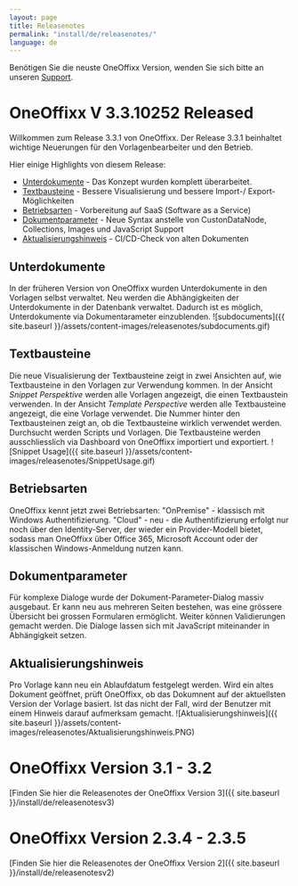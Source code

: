 ```yaml
---
layout: page
title: Releasenotes
permalink: "install/de/releasenotes/"
language: de
---
```


Benötigen Sie die neuste OneOffixx Version, wenden Sie sich bitte an unseren [Support](http://oneoffixx.com/services/support/).

<!-- TOC autoauto- [OneOffixx V 3.3.10252 <span class="label label-success">Released</span>](#oneoffixx-v-3310252-span-classlabel-label-successreleasedspan)auto    - [Unterdokumente](#unterdokumente)auto    - [Textbausteine](#textbausteine)auto    - [Betriebsarten](#betriebsarten)auto    - [Dokumentparameter](#dokumentparameter)auto    - [Aktualisierungshinweis](#aktualisierungshinweis)auto- [OneOffixx Version 3.1 - 3.2](#oneoffixx-version-31---32)auto- [OneOffixx Version 2.3.4 - 2.3.5](#oneoffixx-version-234---235)autoauto 
-->

# OneOffixx V 3.3.10252 <span class="label label-success">Released</span>

Willkommen zum Release 3.3.1 von OneOffixx. Der Release 3.3.1 beinhaltet wichtige Neuerungen für den Vorlagenbearbeiter und den Betrieb.

Hier einige Highlights von diesem Release:
* [Unterdokumente](#unterdokumente) - Das Konzept wurden komplett überarbeitet.
* [Textbausteine](#textbausteine) - Bessere Visualisierung und bessere Import-/ Export-Möglichkeiten
* [Betriebsarten](#betriebsarten) - Vorbereitung auf SaaS (Software as a Service)
* [Dokumentparameter](#dokumentparameter) - Neue Syntax anstelle von CustonDataNode, Collections, Images und JavaScript Support
* [Aktualisierungshinweis](#Aktualisierungshinweis) - CI/CD-Check von alten Dokumenten

## Unterdokumente
In der früheren Version von OneOffixx wurden Unterdokumente in den Vorlagen selbst verwaltet. Neu werden die Abhängigkeiten der Unterdokumente in der Datenbank verwaltet. Dadurch ist es möglich, Unterdokumente via Dokumentarameter einzublenden.
![subdocuments]({{ site.baseurl }}/assets/content-images/releasenotes/subdocuments.gif)

## Textbausteine
Die neue Visualisierung der Textbausteine zeigt in zwei Ansichten auf, wie Textbausteine in den Vorlagen zur Verwendung kommen. In der Ansicht *Snippet Perspektive* werden alle Vorlagen angezeigt, die einen Textbaustein verwenden. In der Ansicht *Template Perspective* werden alle Textbausteine angezeigt, die eine Vorlage verwendet. Die Nummer hinter den Textbausteinen zeigt an, ob die Textbausteine wirklich verwendet werden. Durchsucht werden Scripts und Vorlagen. Die Textbausteine werden ausschliesslich via Dashboard von OneOffixx importiert und exportiert.
![Snippet Usage]({{ site.baseurl }}/assets/content-images/releasenotes/SnippetUsage.gif)

## Betriebsarten
OneOffixx kennt jetzt zwei Betriebsarten: "OnPremise" - klassisch mit Windows Authentifizierung. "Cloud" - neu - die Authentifizierung erfolgt nur noch über den Identity-Server, der wieder ein Provider-Modell bietet, sodass man OneOffixx über Office 365, Microsoft Account oder der klassischen Windows-Anmeldung nutzen kann.

## Dokumentparameter
Für komplexe Dialoge wurde der Dokument-Parameter-Dialog massiv ausgebaut. Er kann neu aus mehreren Seiten bestehen, was eine grössere Übersicht bei grossen Formularen ermöglicht. Weiter können Validierungen gemacht werden. Die Dialoge lassen sich mit JavaScript miteinander in Abhängigkeit setzen.

## Aktualisierungshinweis
Pro Vorlage kann neu ein Ablaufdatum festgelegt werden. Wird ein altes Dokument geöffnet, prüft OneOffixx, ob das Dokumnent auf der aktuellsten Version der Vorlage basiert. Ist das nicht der Fall, wird der Benutzer mit einem Hinweis darauf aufmerksam gemacht.
![Aktualisierungshinweis]({{ site.baseurl }}/assets/content-images/releasenotes/Aktualisierungshinweis.PNG)

# OneOffixx Version 3.1 - 3.2
[Finden Sie hier die Releasenotes der OneOffixx Version 3]({{ site.baseurl }}/install/de/releasenotesv3)

# OneOffixx Version 2.3.4 - 2.3.5
[Finden Sie hier die Releasenotes der OneOffixx Version 2]({{ site.baseurl }}/install/de/releasenotesv2)
